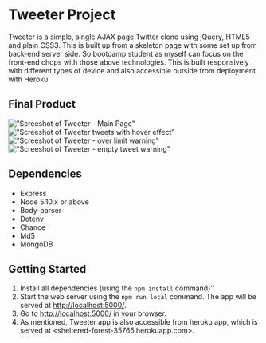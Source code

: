 # Tweeter Project

Tweeter is a simple, single AJAX page Twitter clone using jQuery, HTML5 and plain CSS3.
This is built up from a skeleton page with some set up from back-end server side.
So bootcamp student as myself can focus on the front-end chops with those above technologies.
This is built responsively with different types of device and also accessible outside from deployment with Heroku.

## Final Product

!["Screeshot of Tweeter - Main Page"]()
!["Screeshot of Tweeter tweets with hover effect"]()
!["Screeshot of Tweeter - over limit warning"]()
!["Screeshot of Tweeter - empty tweet warning"]()

## Dependencies

- Express
- Node 5.10.x or above
- Body-parser
- Dotenv
- Chance
- Md5
- MongoDB

## Getting Started

1. Install all dependencies (using the `npm install` command)''
2. Start the web server using the `npm run local` command. The app will be served at <http://localhost:5000/>.
3. Go to <http://localhost:5000/> in your browser.
4. As mentioned, Tweeter app is also accessible from heroku app, which is served at <sheltered-forest-35765.herokuapp.com>.
